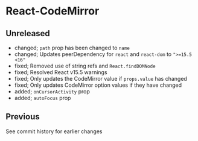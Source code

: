 # React-CodeMirror

## Unreleased

* changed; `path` prop has been changed to `name`
* changed; Updates peerDependency for `react` and `react-dom` to `">=15.5 <16"`
* fixed; Removed use of string refs and `React.findDOMNode`
* fixed; Resolved React v15.5 warnings
* fixed; Only updates the CodeMirror value if `props.value` has changed
* fixed; Only updates CodeMirror option values if they have changed
* added; `onCursorActivity` prop
* added; `autoFocus` prop

## Previous

See commit history for earlier changes
